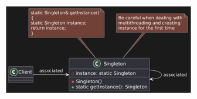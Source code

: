[![scheme.png](https://github.com/AlekseyLapunov/Practise_cpp/blob/main/LearningPatterns/Creational/Singleton/scheme.png "Abstract Pattern Scheme")](https://www.plantuml.com/plantuml/duml/XL6xQWCn4EptAnONmIQeiCiB19DKgTEg4TBQ9z3DWMuF5yR_dWq-F-uQLxipEwCPq7xGK7Ni2iKIXe6_InRe17upZaMq1vt9PPWKKHgsgJa-NTrzNM_eVJeVHNycothJFAalHDSKTfyFcXkso3xce9A8qAlmQfdqDd_Lu-onrF2jw8T75HthZBciB8Qn9SAMdNlOYExhwrvVmZ5KEOo5Jws0auHY1ZvbRJswiQWjLKBw9mCIHmDgmEFMXGzzPMrjvZeeQ-xaMcr7sCsRxGN9VkWF)
